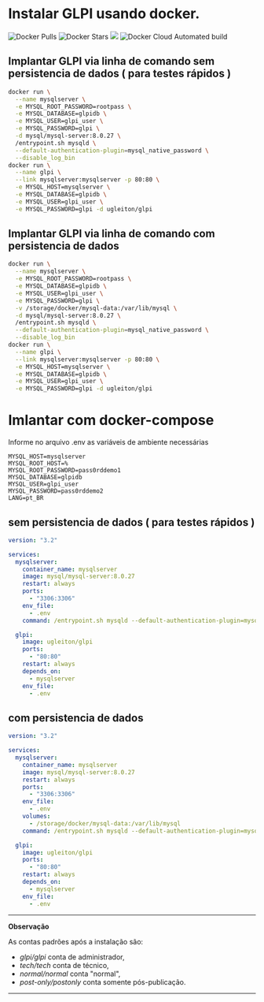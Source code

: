 # Instalar GLPI usando docker.

![Docker Pulls](https://img.shields.io/docker/pulls/ugleiton/glpi) ![Docker Stars](https://img.shields.io/docker/stars/ugleiton/glpi) [![](https://images.microbadger.com/badges/image/ugleiton/glpi.svg)](http://microbadger.com/images/ugleiton/glpi "Get your own image badge on microbadger.com") ![Docker Cloud Automated build](https://img.shields.io/docker/cloud/automated/ugleiton/glpi)

## Implantar GLPI via linha de comando sem persistencia de dados ( para testes rápidos )
```sh
docker run \
  --name mysqlserver \
  -e MYSQL_ROOT_PASSWORD=rootpass \
  -e MYSQL_DATABASE=glpidb \
  -e MYSQL_USER=glpi_user \
  -e MYSQL_PASSWORD=glpi \
  -d mysql/mysql-server:8.0.27 \
  /entrypoint.sh mysqld \
  --default-authentication-plugin=mysql_native_password \
  --disable_log_bin
docker run \
  --name glpi \
  --link mysqlserver:mysqlserver -p 80:80 \
  -e MYSQL_HOST=mysqlserver \
  -e MYSQL_DATABASE=glpidb \
  -e MYSQL_USER=glpi_user \
  -e MYSQL_PASSWORD=glpi -d ugleiton/glpi
```

## Implantar GLPI via linha de comando com persistencia de dados
```sh
docker run \
  --name mysqlserver \
  -e MYSQL_ROOT_PASSWORD=rootpass \
  -e MYSQL_DATABASE=glpidb \
  -e MYSQL_USER=glpi_user \
  -e MYSQL_PASSWORD=glpi \
  -v /storage/docker/mysql-data:/var/lib/mysql \
  -d mysql/mysql-server:8.0.27 \
  /entrypoint.sh mysqld \
  --default-authentication-plugin=mysql_native_password \
  --disable_log_bin
docker run \
  --name glpi \
  --link mysqlserver:mysqlserver -p 80:80 \
  -e MYSQL_HOST=mysqlserver \
  -e MYSQL_DATABASE=glpidb \
  -e MYSQL_USER=glpi_user \
  -e MYSQL_PASSWORD=glpi -d ugleiton/glpi
```

# Imlantar com docker-compose

Informe no arquivo .env as variáveis de ambiente necessárias

```
MYSQL_HOST=mysqlserver
MYSQL_ROOT_HOST=%
MYSQL_ROOT_PASSWORD=pass0rddemo1
MYSQL_DATABASE=glpidb
MYSQL_USER=glpi_user
MYSQL_PASSWORD=pass0rddemo2
LANG=pt_BR
```

## sem persistencia de dados ( para testes rápidos )
```yaml
version: "3.2"

services:
  mysqlserver:
    container_name: mysqlserver
    image: mysql/mysql-server:8.0.27
    restart: always
    ports:
      - "3306:3306"
    env_file:
      - .env
    command: /entrypoint.sh mysqld --default-authentication-plugin=mysql_native_password --disable_log_bin

  glpi:
    image: ugleiton/glpi
    ports:
      - "80:80"
    restart: always
    depends_on:
      - mysqlserver
    env_file:
      - .env
```

## com persistencia de dados
```yaml
version: "3.2"

services:
  mysqlserver:
    container_name: mysqlserver
    image: mysql/mysql-server:8.0.27
    restart: always
    ports:
      - "3306:3306"
    env_file:
      - .env
    volumes:
      - /storage/docker/mysql-data:/var/lib/mysql
    command: /entrypoint.sh mysqld --default-authentication-plugin=mysql_native_password --disable_log_bin

  glpi:
    image: ugleiton/glpi
    ports:
      - "80:80"
    restart: always
    depends_on:
      - mysqlserver
    env_file:
      - .env
```


---
**Observação**

   As contas padrões após a instalação são:

   * *glpi/glpi* conta de administrador,
   * *tech/tech* conta de técnico,
   * *normal/normal* conta "normal",
   * *post-only/postonly* conta somente pós-publicação.
---
